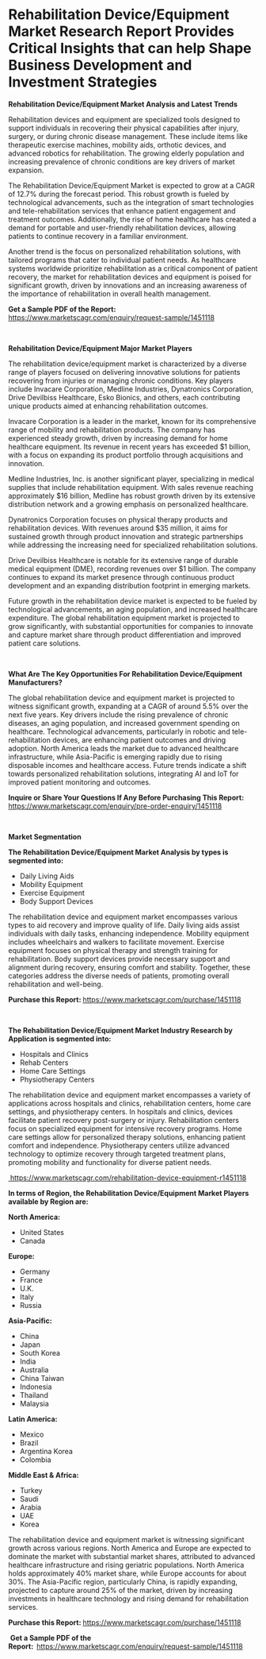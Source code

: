 <p><h1>Rehabilitation Device/Equipment Market Research Report Provides Critical Insights that can help Shape Business Development and Investment Strategies</h1></p><p><strong>Rehabilitation Device/Equipment Market Analysis and Latest Trends</strong></p>
<p><p>Rehabilitation devices and equipment are specialized tools designed to support individuals in recovering their physical capabilities after injury, surgery, or during chronic disease management. These include items like therapeutic exercise machines, mobility aids, orthotic devices, and advanced robotics for rehabilitation. The growing elderly population and increasing prevalence of chronic conditions are key drivers of market expansion. </p><p>The Rehabilitation Device/Equipment Market is expected to grow at a CAGR of 12.7% during the forecast period. This robust growth is fueled by technological advancements, such as the integration of smart technologies and tele-rehabilitation services that enhance patient engagement and treatment outcomes. Additionally, the rise of home healthcare has created a demand for portable and user-friendly rehabilitation devices, allowing patients to continue recovery in a familiar environment. </p><p>Another trend is the focus on personalized rehabilitation solutions, with tailored programs that cater to individual patient needs. As healthcare systems worldwide prioritize rehabilitation as a critical component of patient recovery, the market for rehabilitation devices and equipment is poised for significant growth, driven by innovations and an increasing awareness of the importance of rehabilitation in overall health management.</p></p>
<p><strong>Get a Sample PDF of the Report:&nbsp;</strong> <a href="https://www.marketscagr.com/enquiry/request-sample/1451118?utm_campaign=2485&utm_medium=2&utm_source=Github&utm_content=ia&utm_term=14042025&utm_id=rehabilitation-deviceequipment">https://www.marketscagr.com/enquiry/request-sample/1451118</a></p>
<p>&nbsp;</p>
<p><strong>Rehabilitation Device/Equipment Major Market Players</strong></p>
<p><p>The rehabilitation device/equipment market is characterized by a diverse range of players focused on delivering innovative solutions for patients recovering from injuries or managing chronic conditions. Key players include Invacare Corporation, Medline Industries, Dynatronics Corporation, Drive Devilbiss Healthcare, Esko Bionics, and others, each contributing unique products aimed at enhancing rehabilitation outcomes.</p><p>Invacare Corporation is a leader in the market, known for its comprehensive range of mobility and rehabilitation products. The company has experienced steady growth, driven by increasing demand for home healthcare equipment. Its revenue in recent years has exceeded $1 billion, with a focus on expanding its product portfolio through acquisitions and innovation.</p><p>Medline Industries, Inc. is another significant player, specializing in medical supplies that include rehabilitation equipment. With sales revenue reaching approximately $16 billion, Medline has robust growth driven by its extensive distribution network and a growing emphasis on personalized healthcare. </p><p>Dynatronics Corporation focuses on physical therapy products and rehabilitation devices. With revenues around $35 million, it aims for sustained growth through product innovation and strategic partnerships while addressing the increasing need for specialized rehabilitation solutions.</p><p>Drive Devilbiss Healthcare is notable for its extensive range of durable medical equipment (DME), recording revenues over $1 billion. The company continues to expand its market presence through continuous product development and an expanding distribution footprint in emerging markets.</p><p>Future growth in the rehabilitation device market is expected to be fueled by technological advancements, an aging population, and increased healthcare expenditure. The global rehabilitation equipment market is projected to grow significantly, with substantial opportunities for companies to innovate and capture market share through product differentiation and improved patient care solutions.</p></p>
<p>&nbsp;</p>
<p><strong>What Are The Key Opportunities For Rehabilitation Device/Equipment Manufacturers?</strong></p>
<p><p>The global rehabilitation device and equipment market is projected to witness significant growth, expanding at a CAGR of around 5.5% over the next five years. Key drivers include the rising prevalence of chronic diseases, an aging population, and increased government spending on healthcare. Technological advancements, particularly in robotic and tele-rehabilitation devices, are enhancing patient outcomes and driving adoption. North America leads the market due to advanced healthcare infrastructure, while Asia-Pacific is emerging rapidly due to rising disposable incomes and healthcare access. Future trends indicate a shift towards personalized rehabilitation solutions, integrating AI and IoT for improved patient monitoring and outcomes.</p></p>
<p><strong>Inquire or Share Your Questions If Any Before Purchasing This Report:</strong> <a href="https://www.marketscagr.com/enquiry/pre-order-enquiry/1451118?utm_campaign=2485&utm_medium=2&utm_source=Github&utm_content=ia&utm_term=14042025&utm_id=rehabilitation-deviceequipment">https://www.marketscagr.com/enquiry/pre-order-enquiry/1451118</a></p>
<p>&nbsp;</p>
<p><strong>Market Segmentation</strong></p>
<p><strong>The Rehabilitation Device/Equipment Market Analysis by types is segmented into:</strong></p>
<p><ul><li>Daily Living Aids</li><li>Mobility Equipment</li><li>Exercise Equipment</li><li>Body Support Devices</li></ul></p>
<p><p>The rehabilitation device and equipment market encompasses various types to aid recovery and improve quality of life. Daily living aids assist individuals with daily tasks, enhancing independence. Mobility equipment includes wheelchairs and walkers to facilitate movement. Exercise equipment focuses on physical therapy and strength training for rehabilitation. Body support devices provide necessary support and alignment during recovery, ensuring comfort and stability. Together, these categories address the diverse needs of patients, promoting overall rehabilitation and well-being.</p></p>
<p><strong>Purchase this Report:&nbsp;</strong><a href="https://www.marketscagr.com/purchase/1451118?utm_campaign=2485&utm_medium=2&utm_source=Github&utm_content=ia&utm_term=14042025&utm_id=rehabilitation-deviceequipment">https://www.marketscagr.com/purchase/1451118</a></p>
<p>&nbsp;</p>
<p><strong>The Rehabilitation Device/Equipment Market Industry Research by Application is segmented into:</strong></p>
<p><ul><li>Hospitals and Clinics</li><li>Rehab Centers</li><li>Home Care Settings</li><li>Physiotherapy Centers</li></ul></p>
<p><p>The rehabilitation device and equipment market encompasses a variety of applications across hospitals and clinics, rehabilitation centers, home care settings, and physiotherapy centers. In hospitals and clinics, devices facilitate patient recovery post-surgery or injury. Rehabilitation centers focus on specialized equipment for intensive recovery programs. Home care settings allow for personalized therapy solutions, enhancing patient comfort and independence. Physiotherapy centers utilize advanced technology to optimize recovery through targeted treatment plans, promoting mobility and functionality for diverse patient needs.</p></p>
<p><a href="https://www.marketscagr.com/rehabilitation-device-equipment-r1451118?utm_campaign=2485&utm_medium=2&utm_source=Github&utm_content=ia&utm_term=14042025&utm_id=rehabilitation-deviceequipment">&nbsp;https://www.marketscagr.com/rehabilitation-device-equipment-r1451118</a></p>
<p><strong>In terms of Region, the Rehabilitation Device/Equipment Market Players available by Region are:</strong></p>
<p>
    <p> <strong> North America: </strong>
        <ul>
            <li>United States</li>
            <li>Canada</li>
        </ul>
        </p> 
    <p> <strong> Europe: </strong>
        <ul>
            <li>Germany</li>
            <li>France</li>
            <li>U.K.</li>
            <li>Italy</li>
            <li>Russia</li>
        </ul>
        </p> 
    <p> <strong> Asia-Pacific: </strong>
        <ul>
            <li>China</li>
            <li>Japan</li>
            <li>South Korea</li>
            <li>India</li>
            <li>Australia</li>
            <li>China Taiwan</li>
            <li>Indonesia</li>
            <li>Thailand</li>
            <li>Malaysia</li>
        </ul>
        </p> 
    <p> <strong> Latin America: </strong>
        <ul>
            <li>Mexico</li>
            <li>Brazil</li>
            <li>Argentina Korea</li>
            <li>Colombia</li>
        </ul>
        </p> 
    <p> <strong> Middle East & Africa: </strong>
        <ul>
            <li>Turkey</li>
            <li>Saudi</li>
            <li>Arabia</li>
            <li>UAE</li>
            <li>Korea</li>
        </ul>
    </p>
    </p>
<p><p>The rehabilitation device and equipment market is witnessing significant growth across various regions. North America and Europe are expected to dominate the market with substantial market shares, attributed to advanced healthcare infrastructure and rising geriatric populations. North America holds approximately 40% market share, while Europe accounts for about 30%. The Asia-Pacific region, particularly China, is rapidly expanding, projected to capture around 25% of the market, driven by increasing investments in healthcare technology and rising demand for rehabilitation services.</p></p>
<p><strong>Purchase this Report: </strong><a href="https://www.marketscagr.com/purchase/1451118?utm_campaign=2485&utm_medium=2&utm_source=Github&utm_content=ia&utm_term=14042025&utm_id=rehabilitation-deviceequipment">https://www.marketscagr.com/purchase/1451118</a></p>
<p>&nbsp;<strong>Get a Sample PDF of the Report:&nbsp;&nbsp;</strong><a href="https://www.marketscagr.com/enquiry/request-sample/1451118?utm_campaign=2485&utm_medium=2&utm_source=Github&utm_content=ia&utm_term=14042025&utm_id=rehabilitation-deviceequipment">https://www.marketscagr.com/enquiry/request-sample/1451118</a></p>
<p><strong></strong></p>
<p><p></p><p></p><p></p></p>